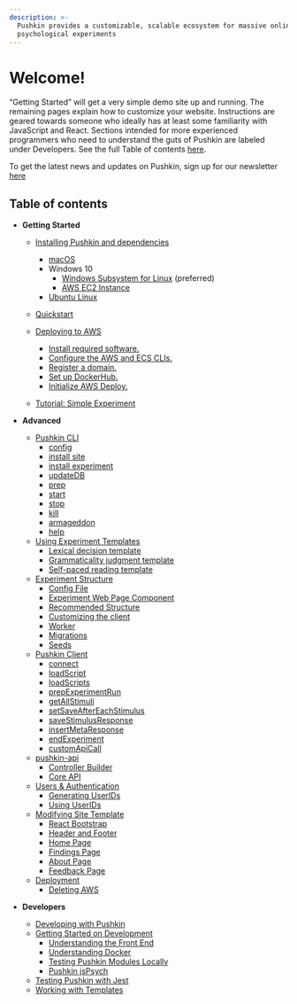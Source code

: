 ```yaml
---
description: >-
  Pushkin provides a customizable, scalable ecosystem for massive online
  psychological experiments
---
```


# Welcome!

“Getting Started” will get a very simple demo site up and running. The remaining pages explain how to customize your website. Instructions are geared towards someone who ideally has at least some familiarity with JavaScript and React. Sections intended for more experienced programmers who need to understand the guts of Pushkin are labeled under Developers. See the full Table of contents [here](./#table-of-contents).

To get the latest news and updates on Pushkin, sign up for our newsletter [here](https://groups.google.com/g/pushkinjs)

## Table of contents

* **Getting Started**
  * [Installing Pushkin and dependencies](getting-started/installing-pushkin-and-dependencies/)
    * [macOS](getting-started/installing-pushkin-and-dependencies/macos-install.md)
    * Windows 10
      * [Windows Subsystem for Linux](getting-started/installing-pushkin-and-dependencies/windows-install.md) (preferred)
      * [AWS EC2 Instance](getting-started/installing-pushkin-and-dependencies/ec2-install.md) 
    * [Ubuntu Linux](getting-started/installing-pushkin-and-dependencies/ubuntu-install.md)
  * [Quickstart](getting-started/quickstart/)
  * [Deploying to AWS](getting-started/deploying-to-aws/README.md)
    * [Install required software.](getting-started/deploying-to-aws/install-required-software.md)
    * [Configure the AWS and ECS CLIs.](getting-started/deploying-to-aws/configure-aws-and-ecs-clis.md)
    * [Register a domain.](getting-started/deploying-to-aws/domain-registration.md)
    * [Set up DockerHub.](getting-started/deploying-to-aws/dockerhub.md)
    * [Initialize AWS Deploy.](getting-started/deploying-to-aws/initializing-aws-deploy.md)

  * [Tutorial: Simple Experiment](getting-started/tutorial-simple-experiment.md)
* **Advanced**
  * [Pushkin CLI](advanced/pushkin-cli.md)
    * [config](advanced/pushkin-cli.md#config)
    * [install site](advanced/pushkin-cli.md#install-site)
    * [install experiment](advanced/pushkin-cli.md#install-experiment)
    * [updateDB](advanced/pushkin-cli.md#updatedb)
    * [prep](advanced/pushkin-cli.md#prep)
    * [start](advanced/pushkin-cli.md#start)
    * [stop](advanced/pushkin-cli.md#stop)
    * [kill](advanced/pushkin-cli.md#kill)
    * [armageddon](advanced/pushkin-cli.md#armageddon)
    * [help](advanced/pushkin-cli.md#help)
  * [Using Experiment Templates](advanced/modifying-experiment-templates/)
    * [Lexical decision template](advanced/modifying-experiment-templates/lexical-decision-template.md)
    * [Grammaticality judgment template](advanced/modifying-experiment-templates/grammaticality-judgment-template.md)
    * [Self-paced reading template](advanced/modifying-experiment-templates/self-paced-reading-template.md)
  * [Experiment Structure](advanced/experiment-structure/)
    * [Config File](advanced/experiment-structure/experiment-config-files.md)
    * [Experiment Web Page Component](advanced/experiment-structure/experiment-web-page-component.md)
    * [Recommended Structure](advanced/experiment-structure/experiment-web-page-component.md#recommended-structure)
    * [Customizing the client](advanced/experiment-structure/experiment-web-page-component.md#customizing-the-client)
    * [Worker](advanced/experiment-structure/worker-component-migration-and-seed.md#experiment-worker-component)
    * [Migrations](advanced/experiment-structure/worker-component-migration-and-seed.md#experiment-migrations)
    * [Seeds](advanced/experiment-structure/worker-component-migration-and-seed.md#experiment-seeds)
  * [Pushkin Client](advanced/pushkin-client.md)
    * [connect](advanced/pushkin-client.md#connect)
    * [loadScript](advanced/pushkin-client.md#loadscript)
    * [loadScripts](advanced/pushkin-client.md#loadscripts)
    * [prepExperimentRun](advanced/pushkin-client.md#prepexperimentrun)
    * [getAllStimuli](advanced/pushkin-client.md#getallstimuli)
    * [setSaveAfterEachStimulus](advanced/pushkin-client.md#setsaveaftereachstimulus)
    * [saveStimulusResponse](advanced/pushkin-client.md#savestimulusresponse)
    * [insertMetaResponse](advanced/pushkin-client.md#insertmetaresponse)
    * [endExperiment](advanced/pushkin-client.md#endexperiment)
    * [customApiCall](advanced/pushkin-client.md#customapicall)
  * [pushkin-api](https://pushkin-social-science-at-scale.readthedocs.io/en/latest/api/pushkin_api.html)
    * [Controller Builder](advanced/pushkin-api/api-controller-builder.md)
    * [Core API](advanced/pushkin-api/core-api.md)
  * [Users & Authentication](advanced/users-and-authentication.md)
    * [Generating UserIDs](advanced/users-and-authentication.md#generating-userids)
    * [Using UserIDs](advanced/users-and-authentication.md#using-userids)
  * [Modifying Site Template](advanced/modifying-site-template/)
    * [React Bootstrap](advanced/modifying-site-template/react-bootstrap.md)
    * [Header and Footer](advanced/modifying-site-template/header-and-footer.md)
    * [Home Page](advanced/modifying-site-template/home-page.md)
    * [Findings Page](advanced/modifying-site-template/findings-page.md)
    * [About Page](advanced/modifying-site-template/about-page.md)
    * [Feedback Page](advanced/modifying-site-template/feedback-page.md)
  * [Deployment](advanced/deploying/)
    * [Deleting AWS](advanced/deploying/awsDeletion.md)

* **Developers**
  * [Developing with Pushkin](developers/developing-with-pushkin.md)
  * [Getting Started on Development](developers/getting-started-on-development.md)
    * [Understanding the Front End](developers/getting-started-on-development.md#understanding-the-front-end)
    * [Understanding Docker](developers/getting-started-on-development.md#understanding-docker)
    * [Testing Pushkin Modules Locally](developers/getting-started-on-development.md#testing-pushkin-modules-locally)
    * [Pushkin jsPsych](https://github.com/pushkin-consortium/pushkin/tree/423120801ce745e971a197dd80d762db002b1749/docs-gitbook/developers/getting-started-on-development/README.md#pushkin-jspsych)
  * [Testing Pushkin with Jest](advanced/testing-pushkin-with-jest.md)
  * [Working with Templates](developers/working-with-templates.md)

